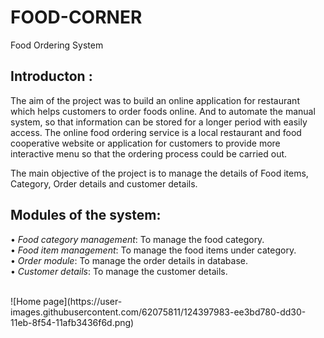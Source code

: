 # FOOD-CORNER
Food Ordering System

##  Introducton : 
The aim of the project was to build an online application for restaurant which helps customers to order foods online. And to automate the manual system, so that information can be stored for a longer period with easily access. The online food ordering service is a local restaurant and food cooperative website or application for customers to provide more interactive menu so that the ordering process could be carried out.
    
The main objective of the project is to manage the details of Food items, Category, Order details and customer details.


##  Modules of the system:
•	*Food category management*: To manage the food category. <br>
•	*Food item management*:  To manage the food items under category. <br>
•	*Order module*:   To manage the order details in database. <br>
•	*Customer details*: 	 To manage the customer details.

<br>
![Home page](https://user-images.githubusercontent.com/62075811/124397983-ee3bd780-dd30-11eb-8f54-11afb3436f6d.png)

